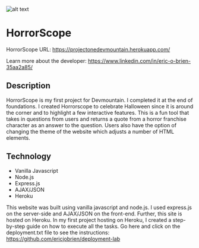 ![alt text](https://media.istockphoto.com/vectors/skull-and-crossbones-icon-on-white-background-vector-vector-id539681702?k=20&m=539681702&s=612x612&w=0&h=CWRAuCxpO1GuU8gujFzP7iKJdjgiDlxiBacakBx-jIY= "HorrorScope")

# HorrorScope
HorrorScope URL: https://projectonedevmountain.herokuapp.com/

Learn more about the developer: https://www.linkedin.com/in/eric-o-brien-35aa2a85/

## Description
HorrorScope is my first project for Devmountain.  I completed it at the end of foundations.  I created Horrorscope to celebrate Halloween since it is around the corner 
and to highlight a few interactive features.  This is a fun tool that takes in questions from users and returns a quote from a horror franchise character as an answer to the question.
Users also have the option of changing the theme of the website which adjusts a number of HTML elements. 


## Technology
- Vanilla Javascript
- Node.js
- Express.js
- AJAX/JSON
- Heroku

This website was built using vanilla javascript and node.js.  I used express.js on the server-side and AJAX/JSON on the front-end.  Further, this site is hosted on Heroku.  In my first project hosting on Heroku, I created a step-by-step guide on how to execute all the tasks.  Go here and click on the deployment.txt file to see the instructions: https://github.com/ericjobrien/deployment-lab

